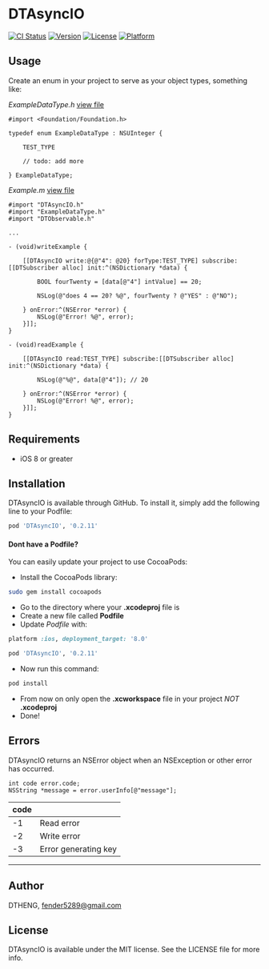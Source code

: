# DTAsyncIO

[![CI Status](http://img.shields.io/travis/DTHENG/DTAsyncIO.svg?style=flat)](https://travis-ci.org/DTHENG/DTAsyncIO)
[![Version](https://img.shields.io/cocoapods/v/DTAsyncIO.svg?style=flat)](http://cocoadocs.org/docsets/DTAsyncIO)
[![License](https://img.shields.io/cocoapods/l/DTAsyncIO.svg?style=flat)](http://cocoadocs.org/docsets/DTAsyncIO)
[![Platform](https://img.shields.io/cocoapods/p/DTAsyncIO.svg?style=flat)](http://cocoadocs.org/docsets/DTAsyncIO)

## Usage

Create an enum in your project to serve as your object types, something like:

_ExampleDataType.h_ [view file](example_app/DTAsyncIOTest/ExampleDataType.h)

```obj-c
#import <Foundation/Foundation.h>

typedef enum ExampleDataType : NSUInteger {

	TEST_TYPE

	// todo: add more

} ExampleDataType;
```
	
_Example.m_ [view file](example_app/DTAsyncIOTest/Example.m)

```obj-c
#import "DTAsyncIO.h"
#import "ExampleDataType.h"
#import "DTObservable.h"

...

- (void)writeExample {

    [[DTAsyncIO write:@{@"4": @20} forType:TEST_TYPE] subscribe:[[DTSubscriber alloc] init:^(NSDictionary *data) {

        BOOL fourTwenty = [data[@"4"] intValue] == 20;

        NSLog(@"does 4 == 20? %@", fourTwenty ? @"YES" : @"NO");

    } onError:^(NSError *error) {
        NSLog(@"Error! %@", error);
    }]];
}

- (void)readExample {

    [[DTAsyncIO read:TEST_TYPE] subscribe:[[DTSubscriber alloc] init:^(NSDictionary *data) {

        NSLog(@"%@", data[@"4"]); // 20

    } onError:^(NSError *error) {
        NSLog(@"Error! %@", error);
    }]];
}
```

## Requirements

- iOS 8 or greater

## Installation

DTAsyncIO is available through GitHub. To install it, simply add the following line to your Podfile:

```ruby
pod 'DTAsyncIO', '0.2.11'
```

#### Dont have a Podfile? 

You can easily update your project to use CocoaPods:

- Install the CocoaPods library:
```sh
sudo gem install cocoapods
```
- Go to the directory where your __.xcodeproj__ file is
- Create a new file called __Podfile__
- Update _Podfile_ with:
```ruby
platform :ios, deployment_target: '8.0'

pod 'DTAsyncIO', '0.2.11'
```
- Now run this command:
```sh
pod install
```
- From now on only open the __.xcworkspace__ file in your project _NOT_ __.xcodeproj__
- Done!

## Errors

DTAsyncIO returns an NSError object when an NSException or other error has occurred. 

```obj-c
int code error.code;
NSString *message = error.userInfo[@"message"];
```

| code |                            |
|------|----------------------------|
| -1   | Read error                 |
| -2   | Write error                |
| -3   | Error generating key       |

- - -

## Author

DTHENG, fender5289@gmail.com

## License

DTAsyncIO is available under the MIT license. See the LICENSE file for more info.

